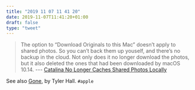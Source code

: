 ```yaml
---
title: "2019 11 07 11 41 20"
date: 2019-11-07T11:41:20+01:00
draft: false
type: "tweet"
---
```

> The option to “Download Originals to this Mac” doesn’t apply to shared photos. So you can’t back them up youself, and there’s no backup in the cloud. Not only does it no longer download the photos, but it also deleted the ones that had been downloaded by macOS 10.14. --- [Catalina No Longer Caches Shared Photos Locally](https://mjtsai.com/blog/2019/11/06/catalina-no-longer-caches-shared-photos-locally/)

See also [Gone](https://tracking.feedpress.it/link/21521/12953365), by Tyler Hall. `#apple`
